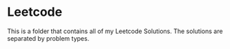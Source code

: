 # Leetcode
This is a folder that contains all of my Leetcode Solutions. The solutions are separated by problem types.
